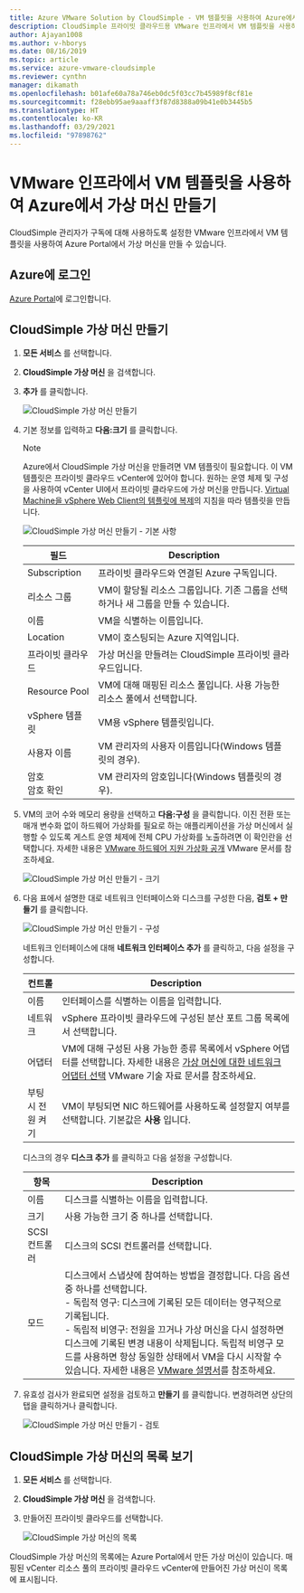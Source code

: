 ```yaml
---
title: Azure VMware Solution by CloudSimple - VM 템플릿을 사용하여 Azure에서 가상 머신 만들기
description: CloudSimple 프라이빗 클라우드용 VMware 인프라에서 VM 템플릿을 사용하여 Azure에서 가상 머신을 만드는 방법을 설명합니다.
author: Ajayan1008
ms.author: v-hborys
ms.date: 08/16/2019
ms.topic: article
ms.service: azure-vmware-cloudsimple
ms.reviewer: cynthn
manager: dikamath
ms.openlocfilehash: b01afe60a78a746eb0dc5f03cc7b45989f8cf81e
ms.sourcegitcommit: f28ebb95ae9aaaff3f87d8388a09b41e0b3445b5
ms.translationtype: HT
ms.contentlocale: ko-KR
ms.lasthandoff: 03/29/2021
ms.locfileid: "97898762"
---
```

# <a name="create-a-virtual-machine-in-azure-using-vm-templates-on-the-vmware-infrastructure"></a>VMware 인프라에서 VM 템플릿을 사용하여 Azure에서 가상 머신 만들기

CloudSimple 관리자가 구독에 대해 사용하도록 설정한 VMware 인프라에서 VM 템플릿을 사용하여 Azure Portal에서 가상 머신을 만들 수 있습니다.

## <a name="sign-in-to-azure"></a>Azure에 로그인

[Azure Portal](https://portal.azure.com)에 로그인합니다.

## <a name="create-cloudsimple-virtual-machine"></a>CloudSimple 가상 머신 만들기

1. **모든 서비스** 를 선택합니다.

2. **CloudSimple 가상 머신** 을 검색합니다.

3. **추가** 를 클릭합니다.

    ![CloudSimple 가상 머신 만들기](media/create-cloudsimple-virtual-machine.png)

4. 기본 정보를 입력하고 **다음:크기** 를 클릭합니다.

    > [!NOTE]
    > Azure에서 CloudSimple 가상 머신을 만들려면 VM 템플릿이 필요합니다.  이 VM 템플릿은 프라이빗 클라우드 vCenter에 있어야 합니다.  원하는 운영 체제 및 구성을 사용하여 vCenter UI에서 프라이빗 클라우드에 가상 머신을 만듭니다.  [Virtual Machine을 vSphere Web Client의 템플릿에 복제](https://docs.vmware.com/en/VMware-vSphere/6.5/com.vmware.vsphere.vm_admin.doc/GUID-FE6DE4DF-FAD0-4BB0-A1FD-AFE9A40F4BFE_copy.html)의 지침을 따라 템플릿을 만듭니다.

    ![CloudSimple 가상 머신 만들기 - 기본 사항](media/create-cloudsimple-virtual-machine-basic-info.png)

    | 필드 | Description |
    | ------------ | ------------- |
    | Subscription | 프라이빗 클라우드와 연결된 Azure 구독입니다.  |
    | 리소스 그룹 | VM이 할당될 리소스 그룹입니다. 기존 그룹을 선택하거나 새 그룹을 만들 수 있습니다. |
    | 이름 | VM을 식별하는 이름입니다.  |
    | Location | VM이 호스팅되는 Azure 지역입니다.  |
    | 프라이빗 클라우드 | 가상 머신을 만들려는 CloudSimple 프라이빗 클라우드입니다. |
    | Resource Pool | VM에 대해 매핑된 리소스 풀입니다. 사용 가능한 리소스 풀에서 선택합니다. |
    | vSphere 템플릿 | VM용 vSphere 템플릿입니다.  |
    | 사용자 이름 | VM 관리자의 사용자 이름입니다(Windows 템플릿의 경우).|
    | 암호 <br>암호 확인 | VM 관리자의 암호입니다(Windows 템플릿의 경우).  |

5. VM의 코어 수와 메모리 용량을 선택하고 **다음:구성** 을 클릭합니다. 이진 전환 또는 매개 변수화 없이 하드웨어 가상화를 필요로 하는 애플리케이션을 가상 머신에서 실행할 수 있도록 게스트 운영 체제에 전체 CPU 가상화를 노출하려면 이 확인란을 선택합니다. 자세한 내용은 [VMware 하드웨어 지원 가상화 공개](https://docs.vmware.com/en/VMware-vSphere/6.5/com.vmware.vsphere.vm_admin.doc/GUID-2A98801C-68E8-47AF-99ED-00C63E4857F6.html) VMware 문서를 참조하세요.

    ![CloudSimple 가상 머신 만들기 - 크기](media/create-cloudsimple-virtual-machine-size.png)

6. 다음 표에서 설명한 대로 네트워크 인터페이스와 디스크를 구성한 다음, **검토 + 만들기** 를 클릭합니다.

    ![CloudSimple 가상 머신 만들기 - 구성](media/create-cloudsimple-virtual-machine-configurations.png)

    네트워크 인터페이스에 대해 **네트워크 인터페이스 추가** 를 클릭하고, 다음 설정을 구성합니다.

    | 컨트롤 | Description |
    | ------------ | ------------- |
    | 이름 | 인터페이스를 식별하는 이름을 입력합니다.  |
    | 네트워크 | vSphere 프라이빗 클라우드에 구성된 분산 포트 그룹 목록에서 선택합니다.  |
    | 어댑터 | VM에 대해 구성된 사용 가능한 종류 목록에서 vSphere 어댑터를 선택합니다. 자세한 내용은 [가상 머신에 대한 네트워크 어댑터 선택](https://kb.vmware.com/s/article/1001805) VMware 기술 자료 문서를 참조하세요. |
    | 부팅 시 전원 켜기 | VM이 부팅되면 NIC 하드웨어를 사용하도록 설정할지 여부를 선택합니다. 기본값은 **사용** 입니다. |

    디스크의 경우 **디스크 추가** 를 클릭하고 다음 설정을 구성합니다.

    | 항목 | Description |
    | ------------ | ------------- |
    | 이름 | 디스크를 식별하는 이름을 입력합니다.  |
    | 크기 | 사용 가능한 크기 중 하나를 선택합니다.  |
    | SCSI 컨트롤러 | 디스크의 SCSI 컨트롤러를 선택합니다.  |
    | 모드 | 디스크에서 스냅샷에 참여하는 방법을 결정합니다. 다음 옵션 중 하나를 선택합니다. <br> - 독립적 영구: 디스크에 기록된 모든 데이터는 영구적으로 기록됩니다.<br> - 독립적 비영구: 전원을 끄거나 가상 머신을 다시 설정하면 디스크에 기록된 변경 내용이 삭제됩니다.  독립적 비영구 모드를 사용하면 항상 동일한 상태에서 VM을 다시 시작할 수 있습니다. 자세한 내용은 [VMware 설명서](https://docs.vmware.com/en/VMware-vSphere/6.5/com.vmware.vsphere.vm_admin.doc/GUID-8B6174E6-36A8-42DA-ACF7-0DA4D8C5B084.html)를 참조하세요.

7. 유효성 검사가 완료되면 설정을 검토하고 **만들기** 를 클릭합니다. 변경하려면 상단의 탭을 클릭하거나 클릭합니다.

    ![CloudSimple 가상 머신 만들기 - 검토](media/create-cloudsimple-virtual-machine-review.png)

## <a name="view-list-of-cloudsimple-virtual-machines"></a>CloudSimple 가상 머신의 목록 보기

1. **모든 서비스** 를 선택합니다.

2. **CloudSimple 가상 머신** 을 검색합니다.

3. 만들어진 프라이빗 클라우드를 선택합니다.

    ![CloudSimple 가상 머신의 목록](media/list-cloudsimple-virtual-machines.png)

CloudSimple 가상 머신의 목록에는 Azure Portal에서 만든 가상 머신이 있습니다.  매핑된 vCenter 리소스 풀의 프라이빗 클라우드 vCenter에 만들어진 가상 머신이 목록에 표시됩니다.  
